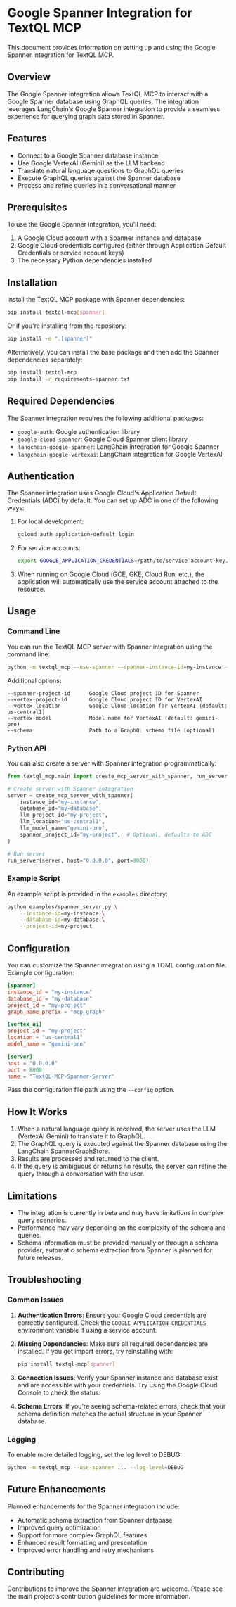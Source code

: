 # Google Spanner Integration for TextQL MCP

This document provides information on setting up and using the Google Spanner integration for TextQL MCP.

## Overview

The Google Spanner integration allows TextQL MCP to interact with a Google Spanner database using GraphQL queries. The integration leverages LangChain's Google Spanner integration to provide a seamless experience for querying graph data stored in Spanner.

## Features

- Connect to a Google Spanner database instance
- Use Google VertexAI (Gemini) as the LLM backend
- Translate natural language questions to GraphQL queries
- Execute GraphQL queries against the Spanner database
- Process and refine queries in a conversational manner

## Prerequisites

To use the Google Spanner integration, you'll need:

1. A Google Cloud account with a Spanner instance and database
2. Google Cloud credentials configured (either through Application Default Credentials or service account keys)
3. The necessary Python dependencies installed

## Installation

Install the TextQL MCP package with Spanner dependencies:

```bash
pip install textql-mcp[spanner]
```

Or if you're installing from the repository:

```bash
pip install -e ".[spanner]"
```

Alternatively, you can install the base package and then add the Spanner dependencies separately:

```bash
pip install textql-mcp
pip install -r requirements-spanner.txt
```

## Required Dependencies

The Spanner integration requires the following additional packages:

- `google-auth`: Google authentication library
- `google-cloud-spanner`: Google Cloud Spanner client library
- `langchain-google-spanner`: LangChain integration for Google Spanner
- `langchain-google-vertexai`: LangChain integration for Google VertexAI

## Authentication

The Spanner integration uses Google Cloud's Application Default Credentials (ADC) by default. You can set up ADC in one of the following ways:

1. For local development:
   ```bash
   gcloud auth application-default login
   ```

2. For service accounts:
   ```bash
   export GOOGLE_APPLICATION_CREDENTIALS=/path/to/service-account-key.json
   ```

3. When running on Google Cloud (GCE, GKE, Cloud Run, etc.), the application will automatically use the service account attached to the resource.

## Usage

### Command Line

You can run the TextQL MCP server with Spanner integration using the command line:

```bash
python -m textql_mcp --use-spanner --spanner-instance-id=my-instance --spanner-database-id=my-database
```

Additional options:
```
--spanner-project-id      Google Cloud project ID for Spanner
--vertex-project-id       Google Cloud project ID for VertexAI
--vertex-location         Google Cloud location for VertexAI (default: us-central1)
--vertex-model            Model name for VertexAI (default: gemini-pro)
--schema                  Path to a GraphQL schema file (optional)
```

### Python API

You can also create a server with Spanner integration programmatically:

```python
from textql_mcp.main import create_mcp_server_with_spanner, run_server

# Create server with Spanner integration
server = create_mcp_server_with_spanner(
    instance_id="my-instance",
    database_id="my-database",
    llm_project_id="my-project",
    llm_location="us-central1",
    llm_model_name="gemini-pro",
    spanner_project_id="my-project",  # Optional, defaults to ADC
)

# Run server
run_server(server, host="0.0.0.0", port=8000)
```

### Example Script

An example script is provided in the `examples` directory:

```bash
python examples/spanner_server.py \
    --instance-id=my-instance \
    --database-id=my-database \
    --project-id=my-project
```

## Configuration

You can customize the Spanner integration using a TOML configuration file. Example configuration:

```toml
[spanner]
instance_id = "my-instance"
database_id = "my-database"
project_id = "my-project"
graph_name_prefix = "mcp_graph"

[vertex_ai]
project_id = "my-project"
location = "us-central1"
model_name = "gemini-pro"

[server]
host = "0.0.0.0"
port = 8000
name = "TextQL-MCP-Spanner-Server"
```

Pass the configuration file path using the `--config` option.

## How It Works

1. When a natural language query is received, the server uses the LLM (VertexAI Gemini) to translate it to GraphQL.
2. The GraphQL query is executed against the Spanner database using the LangChain SpannerGraphStore.
3. Results are processed and returned to the client.
4. If the query is ambiguous or returns no results, the server can refine the query through a conversation with the user.

## Limitations

- The integration is currently in beta and may have limitations in complex query scenarios.
- Performance may vary depending on the complexity of the schema and queries.
- Schema information must be provided manually or through a schema provider; automatic schema extraction from Spanner is planned for future releases.

## Troubleshooting

### Common Issues

1. **Authentication Errors**: Ensure your Google Cloud credentials are correctly configured. Check the `GOOGLE_APPLICATION_CREDENTIALS` environment variable if using a service account.

2. **Missing Dependencies**: Make sure all required dependencies are installed. If you get import errors, try reinstalling with:
   ```bash
   pip install textql-mcp[spanner]
   ```

3. **Connection Issues**: Verify your Spanner instance and database exist and are accessible with your credentials. Try using the Google Cloud Console to check the status.

4. **Schema Errors**: If you're seeing schema-related errors, check that your schema definition matches the actual structure in your Spanner database.

### Logging

To enable more detailed logging, set the log level to DEBUG:

```bash
python -m textql_mcp --use-spanner ... --log-level=DEBUG
```

## Future Enhancements

Planned enhancements for the Spanner integration include:

- Automatic schema extraction from Spanner database
- Improved query optimization
- Support for more complex GraphQL features
- Enhanced result formatting and presentation
- Improved error handling and retry mechanisms

## Contributing

Contributions to improve the Spanner integration are welcome. Please see the main project's contribution guidelines for more information.
